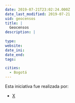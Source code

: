```yaml
---
date: 2019-07-21T23:02:24.000Z
date_last_modified: 2019-07-21
uid: geocensos
title: |
  Geocensos
description: |
  
type: 
website: 
date_ini: 
date_end: 
tags:

cities: 
  - Bogotá
---
```


Esta iniciativa fue realizada por:

- [X](/organizaciones/mapa)

